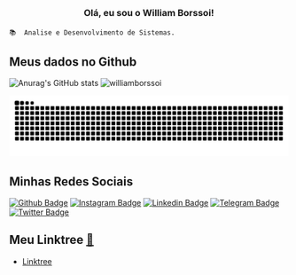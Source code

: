 <h3 align="center">  <br>

Olá, eu sou o William Borssoi!
<br>

</h3>

```
📚  Analise e Desenvolvimento de Sistemas.
```

## Meus dados no Github

<!-- <span style="height ">
![Anurag's GitHub stats](https://github-readme-stats.vercel.app/api?username=williamborssoi&show_icons=true&theme=tokyonight)
</span> -->

![Anurag's GitHub stats](https://github-readme-stats.vercel.app/api?username=williamborssoi&show_icons=true&theme=github_dark)
![williamborssoi](https://github-readme-stats.vercel.app/api/top-langs/?username=williamborssoi&hide=javascript,html&theme=github_dark)
<!-- ![Top Langs](https://github-readme-stats.vercel.app/api/top-langs/?username=williamborssoi&layout=compact&theme=tokyonight) -->

![Snake animation](https://github.com/williamborssoi/williamborssoi/blob/main/github-user-contribution.svg)

## Minhas Redes Sociais

[![Github Badge](https://img.shields.io/badge/-Facebook-blue?style=for-the-badge&logo=Facebook&logoColor=white)](https://www.facebook.com/williamborssoi/)
[![Instagram Badge](https://img.shields.io/badge/-instagram-red?style=for-the-badge&logo=instagram&logoColor=white)](https://www.instagram.com/williamborssoi/)
[![Linkedin Badge](https://img.shields.io/badge/-Linkedin-blue?style=for-the-badge&logo=Linkedin&logoColor=white)](https://www.linkedin.com/in/williamborssoi)
[![Telegram Badge](https://img.shields.io/badge/-Telegram-blue?style=for-the-badge&logo=Telegram&logoColor=white)](https://t.me/williamborssoi)
[![Twitter Badge](https://img.shields.io/badge/-Twitter-blue?style=for-the-badge&logo=Twitter&logoColor=white)](https://twitter.com/oBorssoi)

## Meu Linktree [:link:](http://linktree.williamborssoi.com/)
  - [Linktree](http://linktree.williamborssoi.com/)
